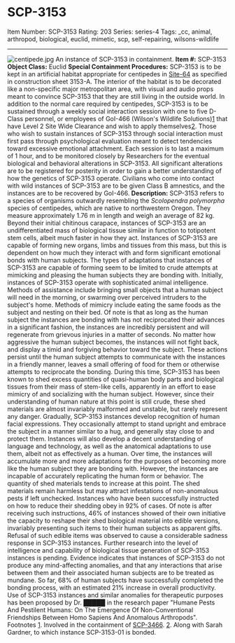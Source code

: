 # SCP-3153
Item Number: SCP-3153
Rating: 203
Series: series-4
Tags: _cc, animal, arthropod, biological, euclid, mimetic, scp, self-repairing, wilsons-wildlife

---

![centipede.jpg](https://scp-wiki.wdfiles.com/local--files/scp-3153/centipede.jpg)
An instance of SCP-3153 in containment.
**Item #:** SCP-3153
**Object Class:** Euclid
**Special Containment Procedures:** SCP-3153 is to be kept in an artificial habitat appropriate for centipedes in [Site-64](/secure-facility-dossier-site-64) as specified in construction sheet 3153-A. The interior of the habitat is to be decorated like a non-specific major metropolitan area, with visual and audio props meant to convince SCP-3153 that they are still living in the outside world. In addition to the normal care required by centipedes, SCP-3153 is to be sustained through a weekly social interaction session with one to five D-Class personnel, or employees of GoI-466 (Wilson's Wildlife Solutions)[1](javascript:;) that have Level 2 Site Wide Clearance and wish to apply themselves[2](javascript:;). Those who wish to sustain instances of SCP-3153 through social interaction must first pass through psychological evaluation meant to detect tendencies toward excessive emotional attachment. Each session is to last a maximum of 1 hour, and to be monitored closely by Researchers for the eventual biological and behavioral alterations in SCP-3153. All significant alterations are to be registered for posterity in order to gain a better understanding of how the genetics of SCP-3153 operate. Civilians who come into contact with wild instances of SCP-3153 are to be given Class B amnestics, and the instances are to be recovered by GoI-466.
**Description:** SCP-3153 refers to a species of organisms outwardly resembling the _Scolopendra polymorpha_ species of centipedes, which are native to northwestern Oregon. They measure approximately 1.76 m in length and weigh an average of 82 kg. Beyond their initial chitinous carapace, instances of SCP-3153 are an undifferentiated mass of biological tissue similar in function to totipotent stem cells, albeit much faster in how they act. Instances of SCP-3153 are capable of forming new organs, limbs and tissues from this mass, but this is dependent on how much they interact with and form significant emotional bonds with human subjects. The types of adaptations that instances of SCP-3153 are capable of forming seem to be limited to crude attempts at mimicking and pleasing the human subjects they are bonding with.
Initially, instances of SCP-3153 operate with sophisticated animal intelligence. Methods of assistance include bringing small objects that a human subject will need in the morning, or swarming over perceived intruders to the subject's home. Methods of mimicry include eating the same foods as the subject and nesting on their bed. Of note is that as long as the human subject the instances are bonding with has not reciprocated their advances in a significant fashion, the instances are incredibly persistent and will regenerate from grievous injuries in a matter of seconds. No matter how aggressive the human subject becomes, the instances will not fight back, and display a timid and forgiving behavior toward the subject.
These actions persist until the human subject attempts to communicate with the instances in a friendly manner, leaves a small offering of food for them or otherwise attempts to reciprocate the bonding. During this time, SCP-3153 has been known to shed excess quantities of quasi-human body parts and biological tissues from their mass of stem-like cells, apparently in an effort to ease mimicry of and socializing with the human subject. However, since their understanding of human nature at this point is still crude, these shed materials are almost invariably malformed and unstable, but rarely represent any danger.
Gradually, SCP-3153 instances develop recognition of human facial expressions. They occasionally attempt to stand upright and embrace the subject in a manner similar to a hug, and generally stay close to and protect them. Instances will also develop a decent understanding of language and technology, as well as the anatomical adaptations to use them, albeit not as effectively as a human. Over time, the instances will accumulate more and more adaptations for the purposes of becoming more like the human subject they are bonding with. However, the instances are incapable of accurately replicating the human form or behavior.
The quantity of shed materials tends to increase at this point. The shed materials remain harmless but may attract infestations of non-anomalous pests if left unchecked. Instances who have been successfully instructed on how to reduce their shedding obey in 92% of cases. Of note is after receiving such instructions, 46% of instances showed of their own initiative the capacity to reshape their shed biological material into edible versions, invariably presenting such items to their human subjects as apparent gifts. Refusal of such edible items was observed to cause a considerable sadness response in SCP-3153 instances. Further research into the level of intelligence and capability of biological tissue generation of SCP-3153 instances is pending.
Evidence indicates that instances of SCP-3153 do not produce any mind-affecting anomalies, and that any interactions that arise between them and their associated human subjects are to be treated as mundane. So far, 68% of human subjects have successfully completed the bonding process, with an estimated 21% increase in overall productivity. Use of SCP-3153 instances and similar anomalies for therapeutic purposes has been proposed by Dr. █████ in the research paper "Humane Pests And Pestilent Humans: On The Emergence Of Non-Conventional Friendships Between Homo Sapiens And Anomalous Arthropods".
Footnotes
[1](javascript:;). Involved in the containment of [SCP-3466](http://www.scp-wiki.net/scp-3466).
[2](javascript:;). Along with Sarah Gardner, to which instance SCP-3153-01 is bonded.